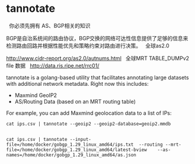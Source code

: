 tannotate
=========
 
你必须先拥有 AS、BGP相关的知识 

BGP是自治系统间的路由协议，BGP交换的网络可达性信息提供了足够的信息来检测路由回路并根据性能优先和策略约束对路由进行决策。
 
全球as2.0

http://www.cidr-report.org/as2.0/autnums.html
 
全球MRT TABLE_DUMPv2 file 数据
 
 http://data.ris.ripe.net/rrc01/


tannotate is a golang-based utility that facilitates annotating large datasets
with additional network metadata. Right now this includes:

 * Maxmind GeoIP2
 * AS/Routing Data (based on an MRT routing table)

For example, you can add Maxmind geolocation data to a list of IPs:

	cat ips.csv | tannotate --geoip2 --geoip2-database=geoip2.mmdb
        
	
	cat ips.csv | tannotate --input-file=/home/docker/gobgp_1.29_linux_amd64/ips.txt  --routing --mrt-file=/home/docker/gobgp_1.29_linux_amd64/latest-bview    --as-names=/home/docker/gobgp_1.29_linux_amd64/as.json 
	
	
